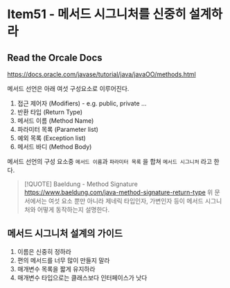 # Item51 - 메서드 시그니처를 신중히 설계하라

## Read the Orcale Docs

https://docs.oracle.com/javase/tutorial/java/javaOO/methods.html

메서드 선언은 아래 여섯 구성요소로 이루어진다.

1. 접근 제어자 (Modifiers) - e.g. public, private ...
2. 반환 타입 (Return Type)
3. 메서드 이름 (Method Name)
4. 파라미터 목록 (Parameter list)
5. 예외 목록 (Exception list)
6. 메서드 바디 (Method Body)

메서드 선언의 구성 요소중 `메서드 이름`과 `파라미터 목록` 을 합쳐 `메서드 시그니처` 라고 한다.

> [!QUOTE] Baeldung - Method Signature
> https://www.baeldung.com/java-method-signature-return-type
> 위 문서에서는 여섯 요소 뿐만 아니라 제네릭 타입인자, 가변인자 등이 메서드 시그니처와 어떻게 동작하는지 설명한다.
## 메서드 시그니처 설계의 가이드

1. 이름은 신중히 정하라
2. 편의 메서드를 너무 많이 만들지 말라
3. 매개변수 목록을 짧게 유지하라
4. 매개변수 타입으로는 클래스보다 인터페이스가 낫다
